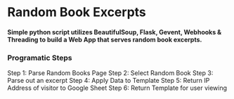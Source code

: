 # Random Book Excerpts

#### Simple python script utilizes BeautifulSoup, Flask, Gevent, Webhooks & Threading to build a Web App that serves random book excerpts.



### Programatic Steps
Step 1: Parse Random Books Page
Step 2: Select Random Book
Step 3: Parse out an excerpt
Step 4: Apply Data to Template
Step 5: Return IP Address of visitor to Google Sheet
Step 6: Return Template for user viewing



